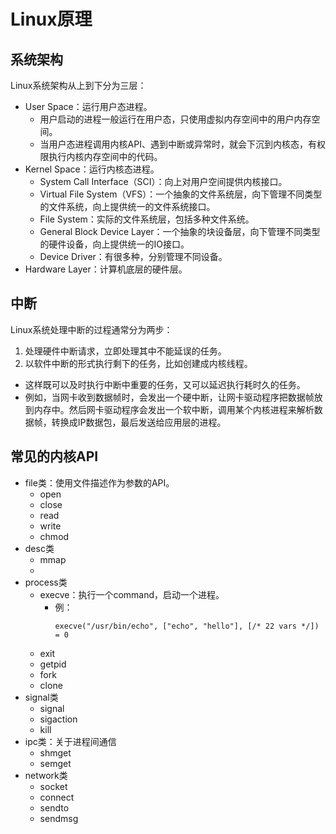# Linux原理

## 系统架构

Linux系统架构从上到下分为三层：
- User Space：运行用户态进程。
  - 用户启动的进程一般运行在用户态，只使用虚拟内存空间中的用户内存空间。
  - 当用户态进程调用内核API、遇到中断或异常时，就会下沉到内核态，有权限执行内核内存空间中的代码。
- Kernel Space：运行内核态进程。
  - System Call Interface（SCI）：向上对用户空间提供内核接口。
  - Virtual File System（VFS）：一个抽象的文件系统层，向下管理不同类型的文件系统，向上提供统一的文件系统接口。
  - File System：实际的文件系统层，包括多种文件系统。
  - General Block Device Layer：一个抽象的块设备层，向下管理不同类型的硬件设备，向上提供统一的IO接口。
  - Device Driver：有很多种，分别管理不同设备。
- Hardware Layer：计算机底层的硬件层。

## 中断

Linux系统处理中断的过程通常分为两步：
1. 处理硬件中断请求，立即处理其中不能延误的任务。
2. 以软件中断的形式执行剩下的任务，比如创建成内核线程。
  - 这样既可以及时执行中断中重要的任务，又可以延迟执行耗时久的任务。
  - 例如，当网卡收到数据帧时，会发出一个硬中断，让网卡驱动程序把数据帧放到内存中。然后网卡驱动程序会发出一个软中断，调用某个内核进程来解析数据帧，转换成IP数据包，最后发送给应用层的进程。

## 常见的内核API

- file类：使用文件描述作为参数的API。
  - open
  - close
  - read
  - write
  - chmod
- desc类
  - mmap
  - 
- process类
  - execve：执行一个command，启动一个进程。
    - 例：
      ```shell
      execve("/usr/bin/echo", ["echo", "hello"], [/* 22 vars */]) = 0
      ```
  - exit
  - getpid
  - fork
  - clone
- signal类
  - signal
  - sigaction
  - kill
- ipc类：关于进程间通信
  - shmget
  - semget 
- network类
  - socket
  - connect
  - sendto
  - sendmsg
